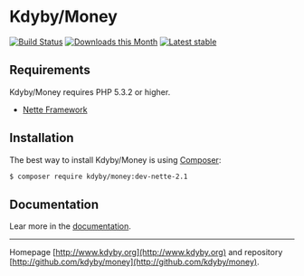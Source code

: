 Kdyby/Money
======

[![Build Status](https://travis-ci.org/Kdyby/Money.svg?branch=nette-2.1)](https://travis-ci.org/Kdyby/Money)
[![Downloads this Month](https://img.shields.io/packagist/dm/kdyby/money.svg)](https://packagist.org/packages/kdyby/money)
[![Latest stable](https://img.shields.io/packagist/v/kdyby/money.svg)](https://packagist.org/packages/kdyby/money)


Requirements
------------

Kdyby/Money requires PHP 5.3.2 or higher.

- [Nette Framework](https://github.com/nette/nette)


Installation
------------

The best way to install Kdyby/Money is using  [Composer](http://getcomposer.org/):

```sh
$ composer require kdyby/money:dev-nette-2.1
```


Documentation
------------

Lear more in the [documentation](https://github.com/Kdyby/Money/blob/nette-2.1/docs/en/index.md).


-----

Homepage [http://www.kdyby.org](http://www.kdyby.org) and repository [http://github.com/kdyby/money](http://github.com/kdyby/money).
